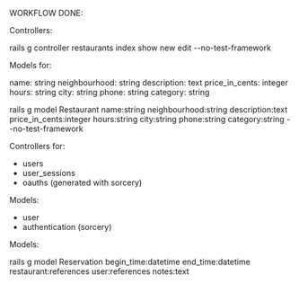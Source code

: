 WORKFLOW DONE:

<!-- Restaurants -->

Controllers:

rails g controller restaurants index show new edit --no-test-framework


Models for:

name: string
neighbourhood: string
description: text
price_in_cents: integer
hours: string
city: string
phone: string
category: string

rails g model Restaurant name:string neighbourhood:string description:text price_in_cents:integer hours:string city:string phone:string category:string --no-test-framework

<!-- Users  -->

Controllers for:
- users
- user_sessions
- oauths (generated with sorcery)

Models:
- user
- authentication (sorcery)

<!-- Reservations -->

Models:

rails g model Reservation begin_time:datetime end_time:datetime restaurant:references user:references notes:text

<!-- Categories -->


